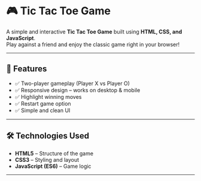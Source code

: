# 🎮 Tic Tac Toe Game

A simple and interactive **Tic Tac Toe Game** built using **HTML, CSS, and JavaScript**.  
Play against a friend and enjoy the classic game right in your browser!

---

## 🚀 Features
- ✅ Two-player gameplay (Player X vs Player O)  
- ✅ Responsive design – works on desktop & mobile  
- ✅ Highlight winning moves  
- ✅ Restart game option  
- ✅ Simple and clean UI  

---

## 🛠️ Technologies Used
- **HTML5** – Structure of the game  
- **CSS3** – Styling and layout  
- **JavaScript (ES6)** – Game logic  

---


